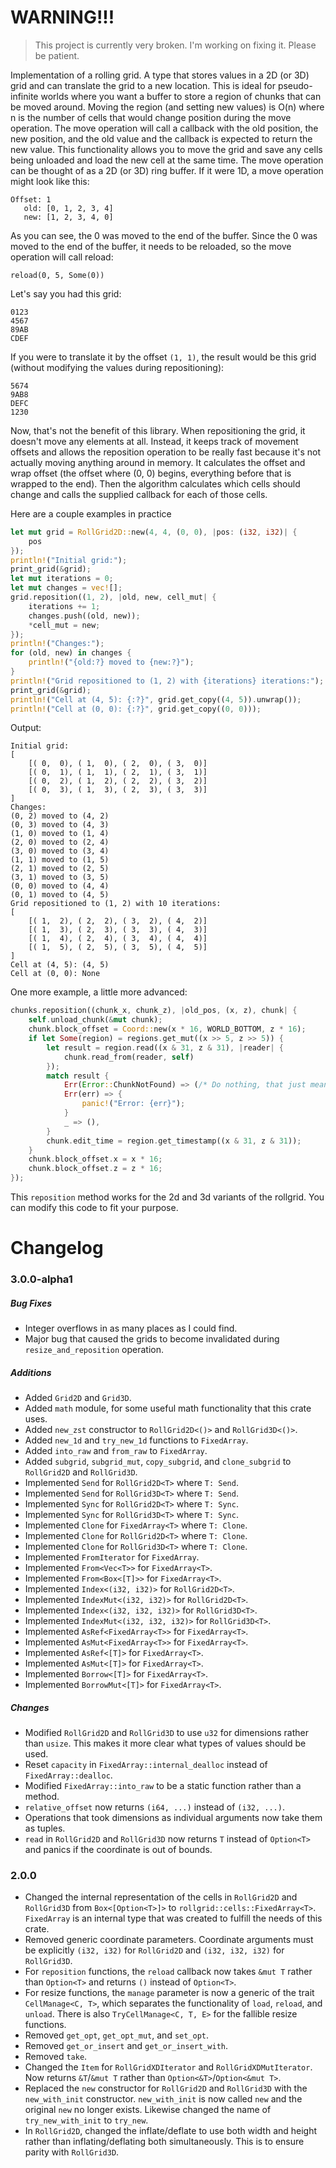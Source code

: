 # WARNING!!!

> This project is currently very broken. I'm working on fixing it. Please be patient.

Implementation of a rolling grid. A type that stores values in a 2D (or 3D) grid and can translate the grid to a new location. This is ideal for pseudo-infinite worlds where you want a buffer to store a region of chunks that can be moved around. Moving the region (and setting new values) is O(n) where n is the number of cells that would change position during the move operation. The move operation will call a callback with the old position, the new position, and the old value and the callback is expected to return the new value. This functionality allows you to move the grid and save any cells being unloaded and load the new cell at the same time.
The move operation can be thought of as a 2D (or 3D) ring buffer.
If it were 1D, a move operation might look like this:
```
Offset: 1
   old: [0, 1, 2, 3, 4]
   new: [1, 2, 3, 4, 0]
```
As you can see, the 0 was moved to the end of the buffer. 
Since the 0 was moved to the end of the buffer, it needs to be reloaded, so the move operation will call reload:
```
reload(0, 5, Some(0))
```

Let's say you had this grid:
```
0123
4567
89AB
CDEF
```
If you were to translate it by the offset `(1, 1)`, the result would be this grid (without modifying the values during repositioning):
```
5674
9AB8
DEFC
1230
```

Now, that's not the benefit of this library. When repositioning the grid, it doesn't move any elements at all. Instead, it keeps track of movement offsets and allows the reposition operation to be really fast because it's not actually moving anything around in memory. It calculates the offset and wrap offset (the offset where (0, 0) begins, everything before that is wrapped to the end). Then the algorithm calculates which cells should change and calls the supplied callback for each of those cells.

Here are a couple examples in practice

```rust
let mut grid = RollGrid2D::new(4, 4, (0, 0), |pos: (i32, i32)| {
    pos
});
println!("Initial grid:");
print_grid(&grid);
let mut iterations = 0;
let mut changes = vec![];
grid.reposition((1, 2), |old, new, cell_mut| {
    iterations += 1;
    changes.push((old, new));
    *cell_mut = new;
});
println!("Changes:");
for (old, new) in changes {
    println!("{old:?} moved to {new:?}");
}
println!("Grid repositioned to (1, 2) with {iterations} iterations:");
print_grid(&grid);
println!("Cell at (4, 5): {:?}", grid.get_copy((4, 5)).unwrap());
println!("Cell at (0, 0): {:?}", grid.get_copy((0, 0)));
```
Output:
```
Initial grid:
[
    [( 0,  0), ( 1,  0), ( 2,  0), ( 3,  0)]
    [( 0,  1), ( 1,  1), ( 2,  1), ( 3,  1)]
    [( 0,  2), ( 1,  2), ( 2,  2), ( 3,  2)]
    [( 0,  3), ( 1,  3), ( 2,  3), ( 3,  3)]
]
Changes:
(0, 2) moved to (4, 2)
(0, 3) moved to (4, 3)
(1, 0) moved to (1, 4)
(2, 0) moved to (2, 4)
(3, 0) moved to (3, 4)
(1, 1) moved to (1, 5)
(2, 1) moved to (2, 5)
(3, 1) moved to (3, 5)
(0, 0) moved to (4, 4)
(0, 1) moved to (4, 5)
Grid repositioned to (1, 2) with 10 iterations:
[
    [( 1,  2), ( 2,  2), ( 3,  2), ( 4,  2)]
    [( 1,  3), ( 2,  3), ( 3,  3), ( 4,  3)]
    [( 1,  4), ( 2,  4), ( 3,  4), ( 4,  4)]
    [( 1,  5), ( 2,  5), ( 3,  5), ( 4,  5)]
]
Cell at (4, 5): (4, 5)
Cell at (0, 0): None
```

One more example, a little more advanced:

```rust
chunks.reposition((chunk_x, chunk_z), |old_pos, (x, z), chunk| {
    self.unload_chunk(&mut chunk);
    chunk.block_offset = Coord::new(x * 16, WORLD_BOTTOM, z * 16);
    if let Some(region) = regions.get_mut((x >> 5, z >> 5)) {
        let result = region.read((x & 31, z & 31), |reader| {
            chunk.read_from(reader, self)
        });
        match result {
            Err(Error::ChunkNotFound) => (/* Do nothing, that just means it's an empty chunk */),
            Err(err) => {
                panic!("Error: {err}");
            }
            _ => (),
        }
        chunk.edit_time = region.get_timestamp((x & 31, z & 31));
    }
    chunk.block_offset.x = x * 16;
    chunk.block_offset.z = z * 16;
});
```

This `reposition` method works for the 2d and 3d variants of the rollgrid.
You can modify this code to fit your purpose.

# Changelog

### 3.0.0-alpha1
##### Bug Fixes
- Integer overflows in as many places as I could find.
- Major bug that caused the grids to become invalidated during `resize_and_reposition` operation.
##### Additions
- Added `Grid2D` and `Grid3D`.
- Added `math` module, for some useful math functionality that this crate uses.
- Added `new_zst` constructor to `RollGrid2D<()>` and `RollGrid3D<()>`.
- Added `new_1d` and `try_new_1d` functions to `FixedArray`.
- Added `into_raw` and `from_raw` to `FixedArray`.
- Added `subgrid`, `subgrid_mut`, `copy_subgrid`, and `clone_subgrid` to `RollGrid2D` and `RollGrid3D`.
- Implemented `Send` for `RollGrid2D<T>` where `T: Send`.
- Implemented `Send` for `RollGrid3D<T>` where `T: Send`.
- Implemented `Sync` for `RollGrid2D<T>` where `T: Sync`.
- Implemented `Sync` for `RollGrid3D<T>` where `T: Sync`.
- Implemented `Clone` for `FixedArray<T>` where `T: Clone`.
- Implemented `Clone` for `RollGrid2D<T>` where `T: Clone`.
- Implemented `Clone` for `RollGrid3D<T>` where `T: Clone`.
- Implemented `FromIterator` for `FixedArray`.
- Implemented `From<Vec<T>>` for `FixedArray<T>`.
- Implemented `From<Box<[T]>>` for `FixedArray<T>`.
- Implemented `Index<(i32, i32)>` for `RollGrid2D<T>`.
- Implemented `IndexMut<(i32, i32)>` for `RollGrid2D<T>`.
- Implemented `Index<(i32, i32, i32)>` for `RollGrid3D<T>`.
- Implemented `IndexMut<(i32, i32, i32)>` for `RollGrid3D<T>`.
- Implemented `AsRef<FixedArray<T>>` for `FixedArray<T>`.
- Implemented `AsMut<FixedArray<T>>` for `FixedArray<T>`.
- Implemented `AsRef<[T]>` for `FixedArray<T>`.
- Implemented `AsMut<[T]>` for `FixedArray<T>`.
- Implemented `Borrow<[T]>` for `FixedArray<T>`.
- Implemented `BorrowMut<[T]>` for `FixedArray<T>`.
##### Changes
- Modified `RollGrid2D` and `RollGrid3D` to use `u32` for dimensions rather than `usize`. This makes it more clear what types of values should be used.
- Reset `capacity` in `FixedArray::internal_dealloc` instead of `FixedArray::dealloc`.
- Modified `FixedArray::into_raw` to be a static function rather than a method.
- `relative_offset` now returns `(i64, ...)` instead of `(i32, ...)`.
- Operations that took dimensions as individual arguments now take them as tuples.
- `read` in `RollGrid2D` and `RollGrid3D` now returns `T` instead of `Option<T>` and panics if the coordinate is out of bounds.
### 2.0.0

- Changed the internal representation of the cells in `RollGrid2D` and `RollGrid3D` from `Box<[Option<T>]>` to `rollgrid::cells::FixedArray<T>`. `FixedArray` is an internal type that was created to fulfill the needs of this crate.
- Removed generic coordinate parameters. Coordinate arguments must be explicitly `(i32, i32)` for `RollGrid2D` and `(i32, i32, i32)` for `RollGrid3D`.
- For `reposition` functions, the `reload` callback now takes `&mut T` rather than `Option<T>` and returns `()` instead of `Option<T>`.
- For resize functions, the `manage` parameter is now a generic of the trait `CellManage<C, T>`, which separates the functionality of `load`, `reload`, and `unload`. There is also `TryCellManage<C, T, E>` for the fallible resize functions.
- Removed `get_opt`, `get_opt_mut`, and `set_opt`.
- Removed `get_or_insert` and `get_or_insert_with`.
- Removed `take`.
- Changed the `Item` for `RollGridXDIterator` and `RollGridXDMutIterator`. Now returns `&T`/`&mut T` rather than `Option<&T>`/`Option<&mut T>`.
- Replaced the `new` constructor for `RollGrid2D` and `RollGrid3D` with the `new_with_init` constructor. `new_with_init` is now called `new` and the original `new` no longer exists. Likewise changed the name of `try_new_with_init` to `try_new`.
- In `RollGrid2D`, changed the inflate/deflate to use both width and height rather than inflating/deflating both simultaneously. This is to ensure parity with `RollGrid3D`.